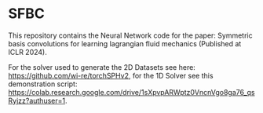 # SFBC
This repository contains the Neural Network code for the paper: Symmetric basis convolutions for learning lagrangian fluid mechanics (Published at ICLR 2024).

For the solver used to generate the 2D Datasets see here: https://github.com/wi-re/torchSPHv2, for the 1D Solver see this demonstration script: https://colab.research.google.com/drive/1sXpvpARWptz0VncnVgo8ga76_qsRyjzz?authuser=1.